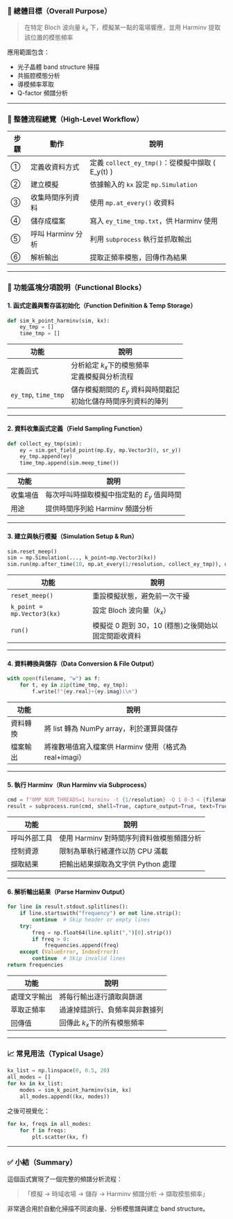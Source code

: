 ### 🎯 總體目標（Overall Purpose）

>在特定 Bloch 波向量 $k_x$ 下，模擬某一點的電場響應，並用 Harminv 提取該位置的模態頻率

應用範圍包含：
- 光子晶體 band structure 掃描
- 共振腔模態分析
- 導模頻率萃取
- Q-factor 頻譜分析

---

### 🧭 整體流程總覽（High-Level Workflow）

| 步驟 | 動作 | 說明 |
|------|------|------|
| ① | 定義收資料方式 | 定義 `collect_ey_tmp()`：從模擬中擷取 \( E_y(t) \) |
| ② | 建立模擬 | 依據輸入的 `kx` 設定 `mp.Simulation` |
| ③ | 收集時間序列資料 | 使用 `mp.at_every()` 收資料 |
| ④ | 儲存成檔案 | 寫入 `ey_time_tmp.txt`，供 Harminv 使用 |
| ⑤ | 呼叫 Harminv 分析 | 利用 `subprocess` 執行並抓取輸出 |
| ⑥ | 解析輸出 | 提取正頻率模態，回傳作為結果 |

---

### 🧩 功能區塊分項說明（Functional Blocks）

#### 1. 函式定義與暫存區初始化（Function Definition & Temp Storage）

```python
def sim_k_point_harminv(sim, kx):
    ey_tmp = []
    time_tmp = []
````

| 功能                   | 說明                                      |
| -------------------- | --------------------------------------- |
| 定義函式                 | 分析給定 $k_x$​ 下的模態頻率<br>定義模擬與分析流程         |
| `ey_tmp`, `time_tmp` | 儲存模擬期間的 $E_y$ 資料與時間戳記<br>初始化儲存時間序列資料的陣列 |

---

#### 2. 資料收集函式定義（Field Sampling Function）

```python
def collect_ey_tmp(sim):
    ey = sim.get_field_point(mp.Ey, mp.Vector3(0, sr_y))
    ey_tmp.append(ey)
    time_tmp.append(sim.meep_time())
```

| 功能   | 說明                         |
| ---- | -------------------------- |
| 收集場值 | 每次呼叫時擷取模擬中指定點的 $E_y$​ 值與時間 |
| 用途   | 提供時間序列給 Harminv 頻譜分析       |

---

#### 3. 建立與執行模擬（Simulation Setup & Run）

```python
sim.reset_meep()
sim = mp.Simulation(..., k_point=mp.Vector3(kx))
sim.run(mp.after_time(10, mp.at_every(1/resolution, collect_ey_tmp)), until=30)
```

| 功能                         | 說明                              |
| -------------------------- | ------------------------------- |
| `reset_meep()`             | 重設模擬狀態，避免前一次干擾                  |
| `k_point = mp.Vector3(kx)` | 設定 Bloch 波向量（$k_x$）             |
| `run()`                    | 模擬從 0 跑到 30，10 (穩態)之後開始以固定間距收資料 |

---

#### 4. 資料轉換與儲存（Data Conversion & File Output）

```python
with open(filename, "w") as f:
    for t, ey in zip(time_tmp, ey_tmp):
        f.write(f"{ey.real}+{ey.imag}i\n")
```

|功能|說明|
|---|---|
|資料轉換|將 list 轉為 NumPy array，利於運算與儲存|
|檔案輸出|將複數場值寫入檔案供 Harminv 使用（格式為 real+imagi）

---

#### 5. 執行 Harminv（Run Harminv via Subprocess）

```python
cmd = f"OMP_NUM_THREADS=1 harminv -t {1/resolution} -Q 1 0-3 < {filename}"
result = subprocess.run(cmd, shell=True, capture_output=True, text=True)
```

|功能|說明|
|---|---|
|呼叫外部工具|使用 Harminv 對時間序列資料做模態頻譜分析|
|控制資源|限制為單執行緒運作以防 CPU 滿載|
|擷取結果|把輸出結果擷取為文字供 Python 處理|

---

#### 6. 解析輸出結果（Parse Harminv Output）

```python
for line in result.stdout.splitlines():
    if line.startswith("frequency") or not line.strip():
		continue  # Skip header or empty lines
    try:
        freq = np.float64(line.split(",")[0].strip())
        if freq > 0:
            frequencies.append(freq)
    except (ValueError, IndexError):
        continue  # Skip invalid lines
return frequencies
```

| 功能     | 說明                |
| ------ | ----------------- |
| 處理文字輸出 | 將每行輸出逐行讀取與篩選      |
| 萃取正頻率  | 過濾掉錯誤行、負頻率與非數據列   |
| 回傳值    | 回傳此 $k_x$下的所有模態頻率 |

---

### 📈 常見用法（Typical Usage）

```python
kx_list = np.linspace(0, 0.5, 20)
all_modes = []
for kx in kx_list:
    modes = sim_k_point_harminv(sim, kx)
    all_modes.append((kx, modes))
```

之後可視覺化：

```python
for kx, freqs in all_modes:
    for f in freqs:
        plt.scatter(kx, f)
```

---

### ✅ 小結（Summary）

這個函式實現了一個完整的頻譜分析流程：

> 「模擬 → 時域收場 → 儲存 → Harminv 頻譜分析 → 擷取模態頻率」

非常適合用於自動化掃描不同波向量、分析模態譜與建立 band structure。
